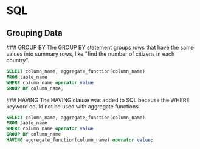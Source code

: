 # SQL

## Grouping Data

### GROUP BY
The GROUP BY statement groups rows that have the same values into summary rows, like "find the number of citizens in each country".
```sql
SELECT column_name, aggregate_function(column_name)
FROM table_name
WHERE column_name operator value
GROUP BY column_name;
```

### HAVING
The HAVING clause was added to SQL because the WHERE keyword could not be used with aggregate functions.
```sql
SELECT column_name, aggregate_function(column_name)
FROM table_name
WHERE column_name operator value
GROUP BY column_name
HAVING aggregate_function(column_name) operator value;
```
